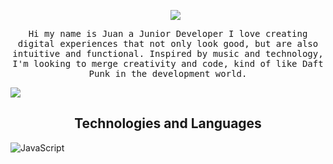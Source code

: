 <div id="user-content-toc">
  <ul align="center">
    <img src="https://github.com/user-attachments/assets/0817d10e-8323-44e0-85c5-8510cb72aab3">
  </ul>
</div>
<p align="center">
<samp>
Hi my name is Juan a Junior Developer I love creating digital experiences that not only look good, but are also intuitive and functional. Inspired by music and technology, I'm looking to merge creativity and code, kind of like Daft Punk in the development world.</samp>
</p>
<img src="https://user-images.githubusercontent.com/73097560/115834477-dbab4500-a447-11eb-908a-139a6edaec5c.gif">
<h2 align="center">
 Technologies and Languages 
</h2>

![JavaScript](https://img.shields.io/badge/javascript-%23323330.svg?style=for-the-badge&logo=javascript&logoColor=%23F7DF1E)


